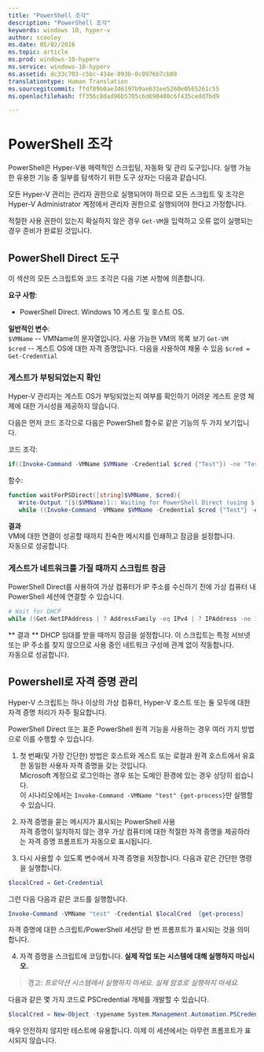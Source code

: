 ```yaml
---
title: "PowerShell 조각"
description: "PowerShell 조각"
keywords: windows 10, hyper-v
author: scooley
ms.date: 05/02/2016
ms.topic: article
ms.prod: windows-10-hyperv
ms.service: windows-10-hyperv
ms.assetid: dc33c703-c5bc-434e-893b-0c0976b7cb88
translationtype: Human Translation
ms.sourcegitcommit: ffdf89b0ae346197b9ae631ee5260e0565261c55
ms.openlocfilehash: ff356c8dad96b5705c6d698480c6f435cedd7bd9

---
```


# PowerShell 조각

PowerShell은 Hyper-V용 매력적인 스크립팅, 자동화 및 관리 도구입니다.  실행 가능한 유용한 기능 중 일부를 탐색하기 위한 도구 상자는 다음과 같습니다.

모든 Hyper-V 관리는 관리자 권한으로 실행되어야 하므로 모든 스크립트 및 조각은 Hyper-V Administrator 계정에서 관리자 권한으로 실행되어야 한다고 가정합니다.

적절한 사용 권한이 있는지 확실하지 않은 경우 `Get-VM`을 입력하고 오류 없이 실행되는 경우 준비가 완료된 것입니다.


## PowerShell Direct 도구
이 섹션의 모든 스크립트와 코드 조각은 다음 기본 사항에 의존합니다.

**요구 사항**:  
*  PowerShell Direct.  Windows 10 게스트 및 호스트 OS.

**일반적인 변수**:  
`$VMName` -- VMName의 문자열입니다.  사용 가능한 VM의 목록 보기 `Get-VM`  
`$cred` -- 게스트 OS에 대한 자격 증명입니다.  다음을 사용하여 채울 수 있음 `$cred = Get-Credential`  

### 게스트가 부팅되었는지 확인

Hyper-V 관리자는 게스트 OS가 부팅되었는지 여부를 확인하기 어려운 게스트 운영 체제에 대한 가시성을 제공하지 않습니다.

다음은 먼저 코드 조각으로 다음은 PowerShell 함수로 같은 기능의 두 가지 보기입니다.

코드 조각:  
``` PowerShell
if((Invoke-Command -VMName $VMName -Credential $cred {"Test"}) -ne "Test"){Write-Host "Not Booted"} else {Write-Host "Booted"}
```  

함수:  
``` PowerShell
function waitForPSDirect([string]$VMName, $cred){
   Write-Output "[$($VMName)]:: Waiting for PowerShell Direct (using $($cred.username))"
   while ((Invoke-Command -VMName $VMName -Credential $cred {"Test"} -ea SilentlyContinue) -ne "Test") {Sleep -Seconds 1}}
```

**결과**  
VM에 대한 연결이 성공할 때까지 친숙한 메시지를 인쇄하고 잠금을 설정합니다.  
자동으로 성공합니다.

### 게스트가 네트워크를 가질 때까지 스크립트 잠금
PowerShell Direct를 사용하여 가상 컴퓨터가 IP 주소를 수신하기 전에 가상 컴퓨터 내 PowerShell 세션에 연결할 수 있습니다.

``` PowerShell
# Wait for DHCP
while ((Get-NetIPAddress | ? AddressFamily -eq IPv4 | ? IPAddress -ne 127.0.0.1).SuffixOrigin -ne "Dhcp") {sleep -Milliseconds 10}
```

** 결과 ** DHCP 임대를 받을 때까지 잠금을 설정합니다.  이 스크립트는 특정 서브넷 또는 IP 주소를 찾지 않으므로 사용 중인 네트워크 구성에 관계 없이 작동합니다.  
자동으로 성공합니다.

## Powershell로 자격 증명 관리
Hyper-V 스크립트는 하나 이상의 가상 컴퓨터, Hyper-V 호스트 또는 둘 모두에 대한 자격 증명 처리가 자주 필요합니다.

PowerShell Direct 또는 표준 PowerShell 원격 기능을 사용하는 경우 여러 가지 방법으로 이를 수행할 수 있습니다.

1. 첫 번째(및 가장 간단한) 방법은 호스트와 게스트 또는 로컬과 원격 호스트에서 유효한 동일한 사용자 자격 증명을 갖는 것입니다.  
  Microsoft 계정으로 로그인하는 경우 또는 도메인 환경에 있는 경우 상당히 쉽습니다.  
  이 시나리오에서는 `Invoke-Command -VMName "test" {get-process}`만 실행할 수 있습니다.

2. 자격 증명을 묻는 메시지가 표시되는 PowerShell 사용  
  자격 증명이 일치하지 않는 경우 가상 컴퓨터에 대한 적절한 자격 증명을 제공하라는 자격 증명 프롬프트가 자동으로 표시됩니다.

3. 다시 사용할 수 있도록 변수에서 자격 증명을 저장합니다.
  다음과 같은 간단한 명령을 실행합니다.  
  ``` PowerShell
  $localCred = Get-Credential
   ```
  그런 다음 다음과 같은 코드를 실행합니다.
  ``` PowerShell
  Invoke-Command -VMName "test" -Credential $localCred  {get-process} 
  ```
  자격 증명에 대한 스크립트/PowerShell 세션당 한 번 프롬프트가 표시되는 것을 의미합니다.

4. 자격 증명을 스크립트에 코딩합니다.  **실제 작업 또는 시스템에 대해 실행하지 마십시오.**
 > 경고: _프로덕션 시스템에서 실행하지 마세요.  실제 암호로 실행하지 마세요._
  
  다음과 같은 몇 가지 코드로 PSCredential 개체를 개발할 수 있습니다.  
  ``` PowerShell
  $localCred = New-Object -typename System.Management.Automation.PSCredential -argumentlist "Administrator", (ConvertTo-SecureString "P@ssw0rd" -AsPlainText -Force) 
  ```
  매우 안전하지 않지만 테스트에 유용합니다.  이제 이 세션에서는 아무런 프롬프트가 표시되지 않습니다. 




<!--HONumber=Oct16_HO4-->


